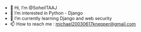 - 👋 Hi, I’m @SoheilTAAJ
- 👀 I’m interested in Python - Django
- 🌱 I’m currently learning Django and web security
- 📫 How to reach me : michael20030617knepper@gmail.com

<!---
SoheilTAAJ/SoheilTAAJ is a ✨ special ✨ repository because its `README.md` (this file) appears on your GitHub profile.
You can click the Preview link to take a look at your changes.
--->
